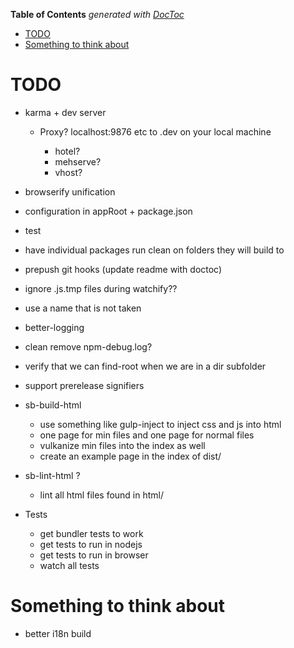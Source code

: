 <!-- START doctoc generated TOC please keep comment here to allow auto update -->
<!-- DON'T EDIT THIS SECTION, INSTEAD RE-RUN doctoc TO UPDATE -->
**Table of Contents**  *generated with [DocToc](https://github.com/thlorenz/doctoc)*

- [TODO](#todo)
- [Something to think about](#something-to-think-about)

<!-- END doctoc generated TOC please keep comment here to allow auto update -->

# TODO
* karma + dev server
	* Proxy? localhost:9876 etc to <project-name>.dev on your local machine
		* hotel?
		*	mehserve?
		* vhost?
* browserify unification

* configuration in appRoot + package.json
* test
* have individual packages run clean on folders they will build to
* prepush git hooks (update readme with doctoc)
* ignore .js.tmp files during watchify??
* use a name that is not taken
* better-logging
* clean remove npm-debug.log?
* verify that we can find-root when we are in a dir subfolder
* support prerelease signifiers

* sb-build-html
	* use something like gulp-inject to inject css and js into html
	* one page for min files and one page for normal files
	* vulkanize min files into the index as well
	* create an example page in the index of dist/
* sb-lint-html ?
	* lint all html files found in html/

* Tests
	* get	bundler tests to work
	* get tests to run in nodejs
	* get tests to run in browser
	* watch all tests

# Something to think about
* better i18n build

